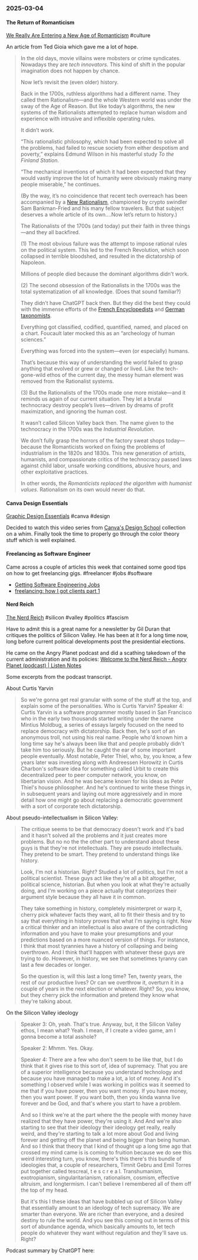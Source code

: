 ### 2025-03-04
#### The Return of Romanticism
[We Really Are Entering a New Age of Romanticism](https://www.honest-broker.com/p/we-really-are-entering-a-new-age) #culture 

An article from Ted Gioia which gave me a lot of hope.

> In the old days, movie villains were mobsters or crime syndicates. Nowadays they are _tech innovators_. This kind of shift in the popular imagination does not happen by chance.
> 
> Now let’s revisit the (even older) history.
> 
> Back in the 1700s, ruthless algorithms had a different name. They called them Rationalism—and the whole Western world was under the sway of the Age of Reason. But like today’s algorithms, the new systems of the Rationalists attempted to replace human wisdom and experience with intrusive and inflexible operating rules.
> 
> It didn’t work.
> 
> “This rationalistic philosophy, which had been expected to solve all the problems, had failed to rescue society from either despotism and poverty,” explains Edmund Wilson in his masterful study _To the Finland Station_.
> 
> “The mechanical inventions of which it had been expected that they would vastly improve the lot of humanity were obviously making many people miserable,” he continues.
> 
> (By the way, it’s no coincidence that recent tech overreach has been accompanied by a [New Rationalism](https://davidzmorris.substack.com/p/whats-so-bad-about-rationalism), championed by crypto swindler Sam Bankman-Fried and his many fellow travelers. But that subject deserves a whole article of its own….Now let’s return to history.)
> 
> The Rationalists of the 1700s (and today) put their faith in three things—and they all backfired.
> 
> (1) The most obvious failure was the attempt to impose rational rules on the political system. This led to the French Revolution, which soon collapsed in terrible bloodshed, and resulted in the dictatorship of Napoleon.
> 
> Millions of people died because the dominant algorithms didn’t work.
> 
> (2) The second obsession of the Rationalists in the 1700s was the total systematization of all knowledge. (Does that sound familiar?)
> 
> They didn’t have ChatGPT back then. But they did the best they could with the immense efforts of the [French Encyclopedists](https://en.wikipedia.org/wiki/Encyclop%C3%A9distes) and [German taxonomists](https://en.wikipedia.org/wiki/Category:German_taxonomists).
> 
> Everything got classified, codified, quantified, named, and placed on a chart. Foucault later mocked this as an “archeology of human sciences.”
> 
> Everything was forced into the system—even (or especially) humans.
> 
> That’s because this way of understanding the world failed to grasp anything that evolved or grew or changed or lived. Like the tech-gone-wild ethos of the current day, the messy human element was removed from the Rationalist systems.
> 
> (3) But the Rationalists of the 1700s made one more mistake—and it reminds us again of our current situation. They let a brutal technocracy destroy people’s lives—driven by dreams of profit maximization, and ignoring the human cost.
> 
> It wasn’t called Silicon Valley back then. The name given to the technocracy in the 1700s was the _Industrial Revolution_.
> 
> We don’t fully grasp the horrors of the factory sweat shops today—because the Romanticists worked on fixing the problems of industrialism in the 1820s and 1830s. This new generation of artists, humanists, and compassionate critics of the technocracy passed laws against child labor, unsafe working conditions, abusive hours, and other exploitative practices.
> 
> In other words, the _Romanticists replaced the algorithm with humanist values_. Rationalism on its own would never do that.
#### Canva Design Essentials
[Graphic Design Essentials](https://www.canva.com/designschool/courses/graphic-design-essentials/) #canva #design

Decided to watch this video series from [Canva's Design School](https://www.canva.com/designschool/) collection on a whim. Finally took the time to properly go through the color theory stuff which is well explained.

#### Freelancing as Software Engineer
Came across a couple of articles this week that contained some good tips on how to get freelancing gigs. #freelancer #jobs #software 

* [Getting Software Engineering Jobs](https://ludic.mataroa.blog/blog/ludics-guide-to-getting-software-engineering-jobs/?utm_source=changelog-news)
* [freelancing: how I got clients part 1](https://news.ycombinator.com/item?id=43158262)

#### Nerd Reich
[The Nerd Reich](https://www.thenerdreich.com/) #silicon #valley #politics #fascism

Have to admit this is a great name for a newsletter by Gil Duran that critiques the politics of Silicon Valley. He has been at it for a long time now, long before current political developments post the presidential elections.

He came on the Angry Planet podcast and did a scathing takedown of the current administration and its policies: [Welcome to the Nerd Reich - Angry Planet (podcast) | Listen Notes](https://www.listennotes.com/podcasts/angry-planet/welcome-to-the-nerd-reich-RK3AJLmr2Pw/)

Some excerpts from the podcast transcript.

About Curtis Yarvin

> So we're gonna get real granular with some of the stuff at the top, and explain some of the personalities. Who is Curtis Yarvin? Speaker 4: Curtis Yarvin is a software programmer mostly based in San Francisco who in the early two thousands started writing under the name Mintius Moldbug, a series of essays largely focused on the need to replace democracy with dictatorship. Back then, he's sort of an anonymous troll, not using his real name. People who'd known him a long time say he's always been like that and people probably didn't take him too seriously. But he caught the ear of some important people eventually. Most notable, Peter Thiel, who, by, you know, a few years later was investing along with Andreessen Horowitz in Curtis Charbon's software idea for something called Urbit to create this decentralized peer to peer computer network, you know, on libertarian vision. And he was became known for his ideas as Peter Thiel's house philosopher. And he's continued to write these things in, in subsequent years and laying out more aggressively and in more detail how one might go about replacing a democratic government with a sort of corporate tech dictatorship.

About pseudo-intellectualism in Silicon Valley:

> The critique seems to be that democracy doesn't work and it's bad and it hasn't solved all the problems and it just creates more problems. But no no the the other part to understand about these guys is that they're not intellectuals. They are pseudo intellectuals. They pretend to be smart. They pretend to understand things like history.
> 
> Look, I'm not a historian. Right? Studied a lot of politics, but I'm not a political scientist. These guys act like they're all a bit altogether, political science, historian. But when you look at what they're actually doing, and I'm working on a piece actually that categorizes their argument style because they all have it in common.
> 
> They take something in history, completely misinterpret or warp it, cherry pick whatever facts they want, all to fit their thesis and try to say that everything in history proves that what I'm saying is right. Now a critical thinker and an intellectual is also aware of the contradicting information and you have to make your presumptions and your predictions based on a more nuanced version of things. For instance, I think that most tyrannies have a history of collapsing and being overthrown. And I think that'll happen with whatever these guys are trying to do. However, in history, we see that sometimes tyranny can last a few decades or longer.
>
> So the question is, will this last a long time? Ten, twenty years, the rest of our productive lives? Or can we overthrow it, overturn it in a couple of years in the next election or whatever. Right? So, you know, but they cherry pick the information and pretend they know what they're talking about.

On the Silicon Valley ideology

> Speaker 3: Oh, yeah. That's true. Anyway, but, it the Silicon Valley ethos, I mean what? Yeah. I mean, if I create a video game, am I gonna become a total asshole?
> 
> Speaker 2: Mhmm. Yes. Okay.
> 
> Speaker 4: There are a few who don't seem to be like that, but I do think that it gives rise to this sort of, idea of supremacy. That you are of a superior intelligence because you understand technology and because you have managed to make a lot, a lot of money. And it's something I observed while I was working in politics was it seemed to me that if you have power, then you want money. If you have money, then you want power. If you want both, then you kinda wanna live forever and be God, and that's where you start to have a problem.
> 
> And so I think we're at the part where the the people with money have realized that they have power, they're using it. And And we're also starting to see that their ideology their ideology get really, really weird, and they're starting to talk a lot more about God and living forever and getting off the planet and being bigger than being human. And so I think that theory that I kind of thought up a long time ago that crossed my mind came is is coming to fruition because we do see this weird interesting turn, you know, there's this there's this bundle of ideologies that, a couple of researchers, Timnit Gebru and Emil Torres put together called tescreal, t e s c r e a l. Transhumanism, exotropianism, singularitarianism, rationalism, cosmism, effective altruism, and longtermism. I can't believe I remembered all of them off the top of my head.
> 
> But it's this I these ideas that have bubbled up out of Silicon Valley that essentially amount to an ideology of tech supremacy. We are smarter than everyone. We are richer than everyone, and a desired destiny to rule the world. And you see this coming out in terms of this sort of abundance agenda, which basically amounts to, let tech people do whatever they want without regulation and they'll save us. Right?

Podcast summary by ChatGPT here: 